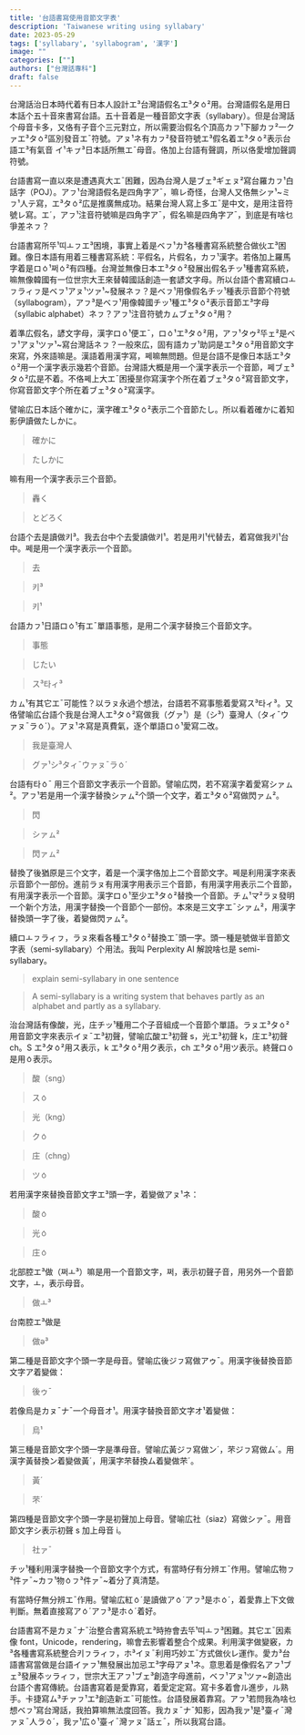 ```yaml
---
title: '台語書寫使用音節文字表'
description: 'Taiwanese writing using syllabary'
date: 2023-05-29
tags: ['syllabary', 'syllabogram', '漢字']
image: ""
categories: [""]
authors: ["台灣話專科"]
draft: false
---
```


台灣話治日本時代着有日本人設計エ³台灣語假名エ³タㆁ²用。台灣語假名是用日本話个五十音來書寫台語。五十音着是一種音節文字表（syllabary）。但是台灣話个母音卡多，又佫有子音个三元對立，所以需要治假名个頂高カㇷ¹下腳カㇷ²一クァエ³タㆁ²區別發音エˉ符號。アㇴ¹ネ有カㇷ²發音符號エ³假名着エ³タㆁ²表示台語エ³有氣音
イ¹キㇷ゚³日本話所無エˉ母音。佫加上台語有聲調，所以佫愛增加聲調符號。

台語書寫一直以來是遭遇真大エˉ困難，因為台灣人是ブェ³ギェㇴ²寫台羅カㇷ¹白話字（POJ）。アㇷ¹台灣語假名是四角字アˉ，嘛レ奇怪，台灣人又佫無シァ¹~ミㇷ¹人テ寫，エ³タㆁ²広是推廣無成功。結果台灣人寫上多エˉ是中文，是用注音符號レ寫。エˊ，アㇷ¹注音符號嘛是四角字アˉ，假名嘛是四角字アˉ，到底是有啥乜爭差ネㇷ？

台語書寫所뚜¹띠ㅗㇷエ³困境，事實上着是ベㇷ¹カ³各種書寫系統整合做伙エ³困難。像日本語有用着三種書寫系統：平假名，片假名，カㇷ¹漢字。若佫加上羅馬字着是ロㆁ¹쩌ㆁ²有四種。台灣並無像日本エ³タㆁ²發展出假名チッ¹種書寫系統，嘛無像韓國有一位世宗大王來替韓國話創造一套諺文字母。所以台語个書寫續ロㅗㇷラィㇷ是ベㇷ¹アㇴ¹ツァ¹~發展ネㇷ？是ベㇷ¹用像假名チッ¹種表示音節个符號（syllabogram），アㇷ³是ベㇷ¹用像韓國チッ¹種エ³タㆁ²表示音節エ³字母（syllabic alphabet）ネㇷ？アㇷ¹注音符號カㇺブェ³タㆁ²用？

着準広假名，諺文字母，漢字ロㆁ¹便エˉ，ロㆁ¹エ³タㆁ²用，アㇷ¹タゥ²뚜ェ²是ベㇷ¹アㇴ¹ツァ¹~寫台灣話ネㇷ？一般來広，固有語カㇷ゚¹助詞是エ³タㆁ²用音節文字來寫，外來語嘛是。漢語着用漢字寫，쩨嘛無問題。但是台語不是像日本話エ³タㆁ²用一个漢字表示幾若个音節。台灣語大概是用一个漢字表示一个音節，쩨ブェ³タㆁ²広是不着。不佫쩨上大エˉ困擾昰你寫漢字个所在着ブェ³タㆁ²寫音節文字，你寫音節文字个所在着ブェ³タㆁ²寫漢字。

譬喻広日本話个確かに，漢字確エ³タㆁ²表示二个音節たし。所以看着確かに着知影伊讀做たしかに。

> 確かに

> たしかに

嘛有用一个漢字表示三个音節。

> 轟く

> とどろく

台語个去是讀做키³。我去台中个去愛讀做키¹。若是用키¹代替去，着寫做我키¹台中。쩨是用一个漢字表示一个音節。

> 去

> 키³

> 키¹

台語カㇷ¹日語ロㆁ¹有エˉ單語事態，是用二个漢字替換三个音節文字。

> 事態

> じたい

> ス³타ィ³

カㇺ¹有其它エˉ可能性？以ラㇴ永過个想法，台語若不寫事態着愛寫ス³타ィ³。又佫譬喻広台語个我是台灣人エ³タㆁ²寫做我（グァ¹）是（シ³）臺灣人（タィˉウァㇴˉラㆁˊ）。アㇴ¹ネ寫是真費氣，逐个單語ロㆁ¹愛寫二改。

> 我是臺灣人

> グァ¹シ³タィˉウァㇴˉラㆁˊ

台語有타ㆁˉ 用三个音節文字表示一个音節。譬喻広閃，若不寫漢字着愛寫シァㇺ²。アㇷ¹若是用一个漢字替換シァㇺ²个頭一个文字，着エ³タㆁ²寫做閃ァㇺ²。

> 閃

> シァㇺ²

> 閃ァㇺ²

替換了後猶原是三个文字，着是一个漢字佫加上二个音節文字。쩨是利用漢字來表示音節个一部份。進前ラㇴ有用漢字用表示三个音節，有用漢字用表示二个音節，有用漢字表示一个音節。漢字ロㆁ¹至少エ³タㆁ²替換一个音節。チㇺ¹マ²ラㇴ發明一个新个方法，用漢字替換一个音節个一部份。本來是三文字エˉシァㇺ²，用漢字替換頭一字了後，着變做閃ァㇺ²。

續ロㅗㇷラィㇷ，ラㇴ來看各種エ³タㆁ²替換エˉ頭一字。頭一種是號做半音節文字表（semi-syllabary）个用法。我叫 Perplexity AI 解說啥乜是 semi-syllabary。

> explain semi-syllabary in one sentence

> A semi-syllabary is a writing system that behaves partly as an alphabet and partly as a syllabary.

治台灣話有像酸，光，庄チッ¹種用二个子音組成一个音節个單語。ラㇴエ³タㆁ²用音節文字來表示イㇴˉエ³初聲，譬喻広酸エ³初聲 s，光エ³初聲 k，庄エ³初聲 ch。S エ³タㆁ²用ス表示，k エ³タㆁ²用ク表示，ch エ³タㆁ²用ツ表示。終聲ロㆁ是用ㆁ表示。

> 酸（sng）

> スㆁ

> 光（kng）

> クㆁ

> 庄（chng）

> ツㆁ

若用漢字來替換音節文字エ³頭一字，着變做アㇴ¹ネ：

> 酸ㆁ

> 光ㆁ

> 庄ㆁ

北部腔エ³做（쩌ㅗ³）嘛是用一个音節文字，쩌，表示初聲子音，用另外一个音節文字，ㅗ，表示母音。

> 做ㅗ³

台南腔エ³做是

> 做ə³

第二種是音節文字个頭一字是母音。譬喻広後ジㇷ寫做アゥˉ。用漢字後替換音節文字ア着變做：

> 後ゥˉ

若像烏是カㇴˉナˉ一个母音オ¹。用漢字替換音節文字オ¹着變做：

> 烏¹

第三種是音節文字个頭一字是準母音。譬喻広黃ジㇷ寫做ンˊ，芣ジㇷ寫做ムˊ。用漢字黃替換ン着變做黃ˊ，用漢字芣替換ム着變做芣ˊ。

> 黃ˊ

> 芣ˊ

第四種是音節文字个頭一字是初聲加上母音。譬喻広社（siaz）寫做シァˉ。用音節文字シ表示初聲 s 加上母音 i。

> 社ァˉ

チッ¹種利用漢字替換一个音節文字个方式，有當時仔有分辨エˉ作用。譬喻広物ㇷ³件ァˉ~カㇷ¹物ㆁㇷ³件ァˉ~着分了真清楚。

有當時仔無分辨エˉ作用。譬喻広紅ㆁˊ是讀做アㆁˊアㇷ³是ホㆁˊ，着愛靠上下文做判斷。無着直接寫アㆁˊアㇷ³是ホㆁˊ着好。

台語書寫不是カㇴˉナˉ治整合書寫系統エ³時拵會去뚜¹띠ㅗㇷ³困難。其它エˉ因素像 font，Unicode，rendering，嘛會去影響着整合个成果。利用漢字做變竅，カ³各種書寫系統整合키ㇷラィㇷ，ホ³イㇴˉ利用巧妙エˉ方式做伙レ運作。愛カ³台語書寫當做是台語イァㇷ¹無發展出加忌エ³字母アㇴ¹ネ。意思着是像假名アㇷ¹ブェ³發展추ッラィㇷ，世宗大王アㇷ¹ブェ³創造字母進前，ベㇷ¹アㇴ¹ツァ~創造出台語个書寫傳統。台語書寫着是愛靠寫，着愛定定寫。寫卡多着會ル進步，ル熟手。卡捷寫ム³チァㇷ¹エ³創造新エˉ可能性。台語發展着靠寫。アㇷ¹若問我為啥乜想ベㇷ¹寫台灣話，我拍算嘛無法度回答。我カㇴˉナˉ知影，因為我ァ¹是³臺ィˉ灣ァㇴˉ人ラㆁˊ，我ァ¹広ㆁ¹臺ィˉ灣ァㇴˉ話ェˉ，所以我寫台語。

